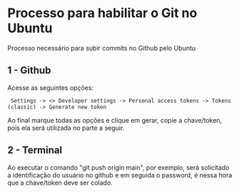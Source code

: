 # Processo para habilitar o Git no Ubuntu
Processo necessário para subir commits no Github pelo Ubuntu

## 1 - Github
Acesse as seguintes opções:
```
 Settings -> <> Developer settings -> Personal access tokens -> Tokens (classic) -> Generate new token
```
Ao final marque todas as opções e clique em gerar, copie a chave/token, pois ela será utilizada no parte a seguir.

## 2 - Terminal
Ao executar o comando "git push origin main", por exemplo, será solicitado a identificação do usuário no github e em seguida o password, é nessa hora que a chave/token deve ser colado.
